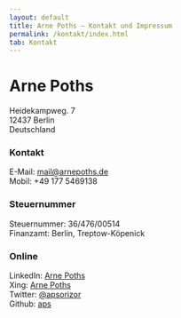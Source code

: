 ```yaml
---
layout: default
title: Arne Poths – Kontakt und Impressum
permalink: /kontakt/index.html
tab: Kontakt
--- 
```


# Arne Poths

Heidekampweg. 7 <br />
12437 Berlin <br />
Deutschland

### Kontakt

E-Mail: mail@arnepoths.de <br />
Mobil: +49 177 5469138

### Steuernummer

Steuernummer: 36/476/00514 <br />
Finanzamt: Berlin, Treptow-Köpenick


### Online

LinkedIn: [Arne Poths](https://de.linkedin.com/in/arnepoths) <br />
Xing: [Arne Poths](https://www.xing.com/profile/Arne_Poths) <br />
Twitter: [@apsorizor](https://twitter.com/apsorizor) <br />
Github: [aps](https://github.com/aps)

